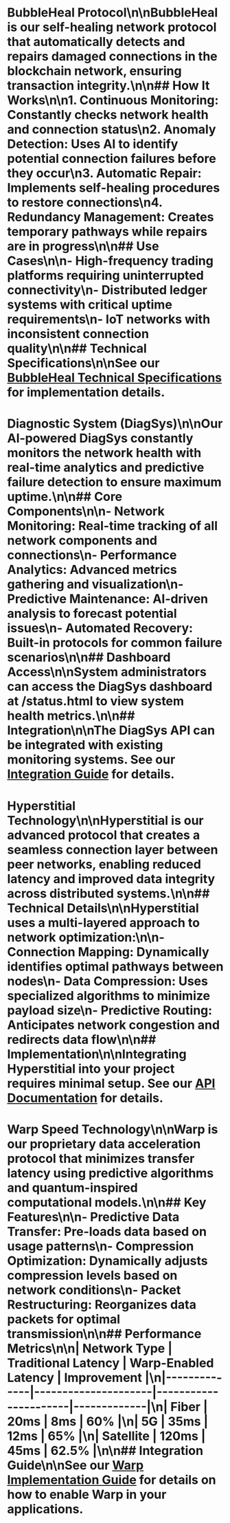 ﻿# BubbleHeal Protocol\n\nBubbleHeal is our self-healing network protocol that automatically detects and repairs damaged connections in the blockchain network, ensuring transaction integrity.\n\n## How It Works\n\n1. **Continuous Monitoring**: Constantly checks network health and connection status\n2. **Anomaly Detection**: Uses AI to identify potential connection failures before they occur\n3. **Automatic Repair**: Implements self-healing procedures to restore connections\n4. **Redundancy Management**: Creates temporary pathways while repairs are in progress\n\n## Use Cases\n\n- High-frequency trading platforms requiring uninterrupted connectivity\n- Distributed ledger systems with critical uptime requirements\n- IoT networks with inconsistent connection quality\n\n## Technical Specifications\n\nSee our [BubbleHeal Technical Specifications](../technical/bubbleheal-specs.md) for implementation details.
# Diagnostic System (DiagSys)\n\nOur AI-powered DiagSys constantly monitors the network health with real-time analytics and predictive failure detection to ensure maximum uptime.\n\n## Core Components\n\n- **Network Monitoring**: Real-time tracking of all network components and connections\n- **Performance Analytics**: Advanced metrics gathering and visualization\n- **Predictive Maintenance**: AI-driven analysis to forecast potential issues\n- **Automated Recovery**: Built-in protocols for common failure scenarios\n\n## Dashboard Access\n\nSystem administrators can access the DiagSys dashboard at /status.html to view system health metrics.\n\n## Integration\n\nThe DiagSys API can be integrated with existing monitoring systems. See our [Integration Guide](../api/diagsys-integration.md) for details.
# Hyperstitial Technology\n\nHyperstitial is our advanced protocol that creates a seamless connection layer between peer networks, enabling reduced latency and improved data integrity across distributed systems.\n\n## Technical Details\n\nHyperstitial uses a multi-layered approach to network optimization:\n\n- **Connection Mapping**: Dynamically identifies optimal pathways between nodes\n- **Data Compression**: Uses specialized algorithms to minimize payload size\n- **Predictive Routing**: Anticipates network congestion and redirects data flow\n\n## Implementation\n\nIntegrating Hyperstitial into your project requires minimal setup. See our [API Documentation](../api/hyperstitial-api.md) for details.
# Warp Speed Technology\n\nWarp is our proprietary data acceleration protocol that minimizes transfer latency using predictive algorithms and quantum-inspired computational models.\n\n## Key Features\n\n- **Predictive Data Transfer**: Pre-loads data based on usage patterns\n- **Compression Optimization**: Dynamically adjusts compression levels based on network conditions\n- **Packet Restructuring**: Reorganizes data packets for optimal transmission\n\n## Performance Metrics\n\n| Network Type | Traditional Latency | Warp-Enabled Latency | Improvement |\n|--------------|---------------------|----------------------|-------------|\n| Fiber        | 20ms                | 8ms                  | 60%         |\n| 5G           | 35ms                | 12ms                 | 65%         |\n| Satellite    | 120ms               | 45ms                 | 62.5%       |\n\n## Integration Guide\n\nSee our [Warp Implementation Guide](../integration/warp-integration.md) for details on how to enable Warp in your applications.
